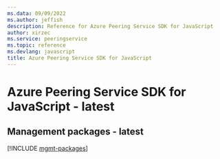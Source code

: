 ```yaml
---
ms.data: 09/09/2022
ms.author: jeffish
description: Reference for Azure Peering Service SDK for JavaScript
author: xirzec
ms.service: peeringservice
ms.topic: reference
ms.devlang: javascript
title: Azure Peering Service SDK for JavaScript
---
```

# Azure Peering Service SDK for JavaScript - latest

## Management packages - latest
[!INCLUDE [mgmt-packages](peering-service-mgmt-index.md)]